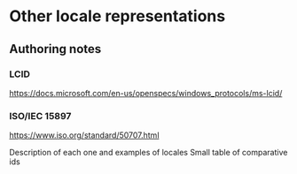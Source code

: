 # Other locale representations

## Authoring notes

### LCID
https://docs.microsoft.com/en-us/openspecs/windows_protocols/ms-lcid/

### ISO/IEC 15897
https://www.iso.org/standard/50707.html

Description of each one and examples of locales
Small table of comparative ids
